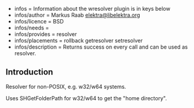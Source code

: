 - infos = Information about the wresolver plugin is in keys below
- infos/author = Markus Raab <elektra@libelektra.org>
- infos/licence = BSD
- infos/needs =
- infos/provides = resolver
- infos/placements = rollback getresolver setresolver
- infos/description = Returns success on every call and can be used as resolver.

## Introduction ##

Resolver for non-POSIX, e.g. w32/w64 systems.

Uses SHGetFolderPath for w32/w64 to get the "home directory".
